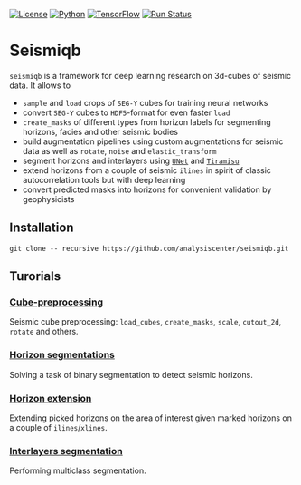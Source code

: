 [![License](https://img.shields.io/github/license/analysiscenter/batchflow.svg)](https://www.apache.org/licenses/LICENSE-2.0)
[![Python](https://img.shields.io/badge/python-3.5-blue.svg)](https://python.org)
[![TensorFlow](https://img.shields.io/badge/TensorFlow-1.12-orange.svg)](https://tensorflow.org)
[![Run Status](https://api.shippable.com/projects/58c6ada92e042a0600297f61/badge?branch=master)](https://app.shippable.com/github/analysiscenter/batchflow)

# Seismiqb

`seismiqb` is a framework for deep learning research on 3d-cubes of seismic data. It allows to

* `sample` and `load` crops of `SEG-Y` cubes for training neural networks
* convert `SEG-Y` cubes to `HDF5`-format for even faster `load`
* `create_masks` of different types from horizon labels for segmenting horizons, facies and other seismic bodies
* build augmentation pipelines using custom augmentations for seismic data as well as `rotate`, `noise` and `elastic_transform`
* segment horizons and interlayers using [`UNet`](https://arxiv.org/abs/1505.04597) and [`Tiramisu`](https://arxiv.org/abs/1611.09326)
* extend horizons from a couple of seismic `ilines` in spirit of classic autocorrelation tools but with deep learning
* convert predicted masks into horizons for convenient validation by geophysicists


## Installation

```
git clone -- recursive https://github.com/analysiscenter/seismiqb.git
```

## Turorials

### [Cube-preprocessing](https://github.com/analysiscenter/seismiqb/blob/tutorials/tutorials/2.%20Batch.ipynb)
Seismic cube preprocessing: `load_cubes`, `create_masks`, `scale`, `cutout_2d`, `rotate` and others.

### [Horizon segmentations](https://github.com/analysiscenter/seismiqb/blob/tutorials/tutorials/3.%20Horizonts_model.ipynb)
Solving a task of binary segmentation to detect seismic horizons.

### [Horizon extension](https://github.com/analysiscenter/seismiqb/blob/tutorials/tutorials/Horizon%20Extension.ipynb)
Extending picked horizons on the area of interest given marked horizons on a couple of `ilines`/`xlines`.

### [Interlayers segmentation](https://github.com/analysiscenter/seismiqb/blob/tutorials/tutorials/4.%20Segmenting_interlayers.ipynb)
Performing multiclass segmentation.

